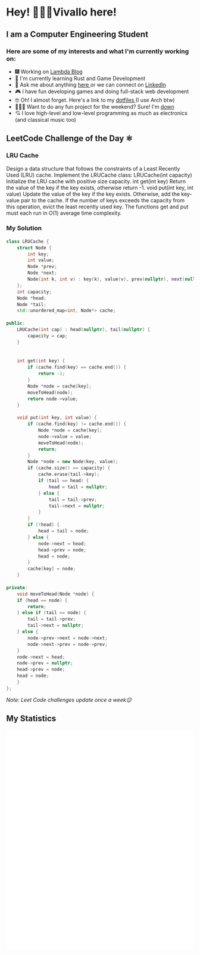 #  Hey! 🙋🏻‍♂️Vivallo here!

##  I am a Computer Engineering Student

###  Here are some of my interests and what I'm currently working on:

  * 🎆 Working on [ Lambda Blog ](https://github.com/Vivallo04/lambda-blog)
  * 🌱 I'm currently learning Rust and Game Development 
  * 💭 Ask me about anything [ here ](https://github.com/Vivallo04/Vivallo04/issues/new) or we can connect on [ LinkedIn ](https://bit.ly/3zm1YjA)
  * 🎮 I have fun developing games and doing full-stack web development 
  * 🤓 Oh! I almost forget. Here's a link to my [ dotfiles ](https://github.com/Vivallo04/dotfiles) (I use Arch btw) 
  * 👨🏻‍💻 Want to do any fun project for the weekend? Sure! I'm [ down ](https://discordapp.com/users/521712126058823701)
  * 💘 I love high-level and low-level programming as much as electronics (and classical music too) 

##  LeetCode Challenge of the Day ⚛

###  LRU Cache

Design a data structure that follows the constraints of a Least Recently Used
(LRU) cache. Implement the LRUCache class: LRUCache(int capacity) Initialize
the LRU cache with positive size capacity. int get(int key) Return the value
of the key if the key exists, otherwise return -1. void put(int key, int
value) Update the value of the key if the key exists. Otherwise, add the key-
value pair to the cache. If the number of keys exceeds the capacity from this
operation, evict the least recently used key. The functions get and put must
each run in O(1) average time complexity.

###  My Solution

```c++
class LRUCache {
    struct Node {
        int key;
        int value;
        Node *prev;
        Node *next;
        Node(int k, int v) : key(k), value(v), prev(nullptr), next(nullptr) {}
    };
    int capacity;
    Node *head;
    Node *tail;
    std::unordered_map<int, Node*> cache;

public:
    LRUCache(int cap) : head(nullptr), tail(nullptr) {
        capacity = cap;
    }

    
    int get(int key) {
        if (cache.find(key) == cache.end()) {
            return -1;
        }
        Node *node = cache[key];
        moveToHead(node);
        return node->value;
    }

    void put(int key, int value) {
        if (cache.find(key) != cache.end()) {
            Node *node = cache[key];
            node->value = value;
            moveToHead(node);
            return;
        }
        Node *node = new Node(key, value);
        if (cache.size() == capacity) {
            cache.erase(tail->key);
            if (tail == head) {
                head = tail = nullptr;
            } else {
                tail = tail->prev;
                tail->next = nullptr;
            }
        }
        if (!head) {
            head = tail = node;
        } else {
            node->next = head;
            head->prev = node;
            head = node;
        }
        cache[key] = node;
    }

private:
    void moveToHead(Node *node) {
    if (head == node) {
        return;
    } else if (tail == node) {
        tail = tail->prev;
        tail->next = nullptr;
    } else {
        node->prev->next = node->next;
        node->next->prev = node->prev;
    }
    node->next = head;
    node->prev = nullptr;
    head->prev = node;
    head = node;
    }
};
```

_Note: Leet Code challenges update once a week😉_

##  My Statistics

![](https://github.com/Vivallo04/stats/blob/master/generated/overview.svg)
![](https://github.com/Vivallo04/stats/blob/master/generated/languages.svg)

